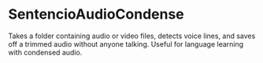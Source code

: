 # SentencioAudioCondense
Takes a folder containing audio or video files, detects voice lines, and saves off a trimmed  audio without anyone talking. Useful for language learning with condensed audio.
